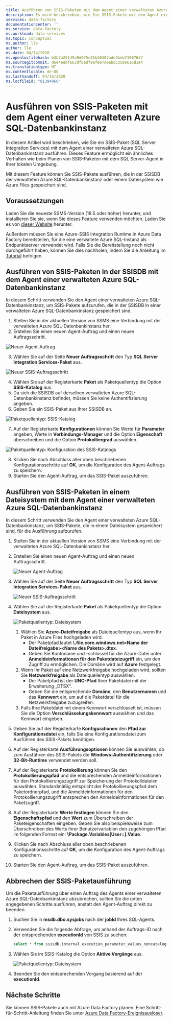 ```yaml
---
title: Ausführen von SSIS-Paketen mit dem Agent einer verwalteten Azure SQL-Datenbankinstanz
description: Es wird beschrieben, wie Sie SSIS-Pakete mit dem Agent einer verwalteten Azure SQL-Datenbankinstanz ausführen.
services: data-factory
documentationcenter: ''
ms.service: data-factory
ms.workload: data-services
ms.topic: conceptual
ms.author: lle
author: lle
ms.date: 04/14/2020
ms.openlocfilehash: b3b7a25149a9d075c81b30307ade2beb71907637
ms.sourcegitcommit: d6e4eebf663df8adf8efe07deabdc3586616d1e4
ms.translationtype: HT
ms.contentlocale: de-DE
ms.lasthandoff: 04/15/2020
ms.locfileid: "81394060"
---
```

# <a name="execute-ssis-packages-by-azure-sql-managed-instance-agent"></a>Ausführen von SSIS-Paketen mit dem Agent einer verwalteten Azure SQL-Datenbankinstanz
In diesem Artikel wird beschrieben, wie Sie ein SSIS-Paket (SQL Server Integration Services) mit dem Agent einer verwalteten Azure SQL-Datenbankinstanz ausführen. Dieses Feature ermöglicht ein ähnliches Verhalten wie beim Planen von SSIS-Paketen mit dem SQL Server-Agent in Ihrer lokalen Umgebung.

Mit diesem Feature können Sie SSIS-Pakete ausführen, die in der SSISDB der verwalteten Azure SQL-Datenbankinstanz oder einem Dateisystem wie Azure Files gespeichert sind.

## <a name="prerequisites"></a>Voraussetzungen
Laden Sie die neueste SSMS-Version (18.5 oder höher) herunter, und installieren Sie sie, wenn Sie dieses Feature verwenden möchten. Laden Sie es von [dieser Website](https://docs.microsoft.com/sql/ssms/download-sql-server-management-studio-ssms?view=sql-server-2017) herunter.

Außerdem müssen Sie eine Azure-SSIS Integration Runtime in Azure Data Factory bereitstellen, für die eine verwaltete Azure SQL-Instanz als Endpunktserver verwendet wird. Falls Sie die Bereitstellung noch nicht durchgeführt haben, können Sie dies nachholen, indem Sie die Anleitung im [Tutorial](tutorial-create-azure-ssis-runtime-portal.md) befolgen. 

## <a name="run-ssis-packages-in-ssisdb-by-azure-sql-managed-instance-agent"></a>Ausführen von SSIS-Paketen in der SSISDB mit dem Agent einer verwalteten Azure SQL-Datenbankinstanz
In diesem Schritt verwenden Sie den Agent einer verwalteten Azure SQL-Datenbankinstanz, um SSIS-Pakete aufzurufen, die in der SSISDB in einer verwalteten Azure SQL-Datenbankinstanz gespeichert sind.
1. Stellen Sie in der aktuellen Version von SSMS eine Verbindung mit der verwalteten Azure SQL-Datenbankinstanz her.
2. Erstellen Sie einen neuen Agent-Auftrag und einen neuen Auftragsschritt.

![Neuer Agent-Auftrag](./media/how-to-invoke-ssis-package-managed-instance-agent/new-agent-job.png)

3. Wählen Sie auf der Seite **Neuer Auftragsschritt** den Typ **SQL Server Integration Services-Paket** aus.

![Neuer SSIS-Auftragsschritt](./media/how-to-invoke-ssis-package-managed-instance-agent/new-ssis-job-step.png)

4. Wählen Sie auf der Registerkarte **Paket** als Paketquellentyp die Option **SSIS-Katalog** aus.
5. Da sich die SSISDB auf derselben verwalteten Azure SQL-Datenbankinstanz befindet, müssen Sie keine Authentifizierung angeben.
6. Geben Sie ein SSIS-Paket aus Ihrer SSISDB an.

![Paketquellentyp: SSIS-Katalog](./media/how-to-invoke-ssis-package-managed-instance-agent/package-source-ssisdb.png)

7. Auf der Registerkarte **Konfigurationen** können Sie Werte für **Parameter** angeben, Werte in **Verbindungs-Manager** und die Option **Eigenschaft** überschreiben und die Option **Protokolliergrad** auswählen.

![Paketquellentyp: Konfiguration des SSIS-Katalogs](./media/how-to-invoke-ssis-package-managed-instance-agent/package-source-ssisdb-configuration.png)

8. Klicken Sie nach Abschluss aller oben beschriebenen Konfigurationsschritte auf **OK**, um die Konfiguration des Agent-Auftrags zu speichern.
9. Starten Sie den Agent-Auftrag, um das SSIS-Paket auszuführen.


## <a name="run-ssis-packages-in-file-system-by-azure-sql-managed-instance-agent"></a>Ausführen von SSIS-Paketen in einem Dateisystem mit dem Agent einer verwalteten Azure SQL-Datenbankinstanz
In diesem Schritt verwenden Sie den Agent einer verwalteten Azure SQL-Datenbankinstanz, um SSIS-Pakete, die in einem Dateisystem gespeichert sind, für die Ausführung aufzurufen.
1. Stellen Sie in der aktuellen Version von SSMS eine Verbindung mit der verwalteten Azure SQL-Datenbankinstanz her.
2. Erstellen Sie einen neuen Agent-Auftrag und einen neuen Auftragsschritt.

   ![Neuer Agent-Auftrag](./media/how-to-invoke-ssis-package-managed-instance-agent/new-agent-job.png)

3. Wählen Sie auf der Seite **Neuer Auftragsschritt** den Typ **SQL Server Integration Services-Paket** aus.

   ![Neuer SSIS-Auftragsschritt](./media/how-to-invoke-ssis-package-managed-instance-agent/new-ssis-job-step.png)

4. Wählen Sie auf der Registerkarte **Paket** als Paketquellentyp die Option **Dateisystem** aus.

   ![Paketquellentyp: Dateisystem](./media/how-to-invoke-ssis-package-managed-instance-agent/package-source-file-system.png)

   1. Wählen Sie **Azure-Dateifreigabe** als Dateiquellentyp aus, wenn Ihr Paket in Azure Files hochgeladen wird.
      - Der Paketpfad lautet **\\<storage account name>.file.core.windows.net\<Name der Dateifreigabe>\<Name des Pakets>.dtsx**.
      - Geben Sie Kontoname und -schlüssel für die Azure-Datei unter **Anmeldeinformationen für den Paketdateizugriff** ein, um den Zugriff zu ermöglichen. Die Domäne wird auf **Azure** festgelegt.
   2. Wenn Ihr Paket auf eine Netzwerkfreigabe hochgeladen wird, sollten Sie **Netzwerkfreigabe** als Dateiquellentyp auswählen.
      - Der Paketpfad ist der **UNC-Pfad** Ihrer Paketdatei mit der Erweiterung „DTSX“.
      - Geben Sie die entsprechende **Domäne**, den **Benutzernamen** und das **Kennwort** ein, um auf die Paketdatei für die Netzwerkfreigabe zuzugreifen.
   3. Falls Ihre Paketdatei mit einem Kennwort verschlüsselt ist, müssen Sie die Option **Verschlüsselungskennwort** auswählen und das Kennwort eingeben.

 5. Geben Sie auf der Registerkarte **Konfigurationen** den **Pfad zur Konfigurationsdatei** ein, falls Sie eine Konfigurationsdatei zum Ausführen des SSIS-Pakets benötigen.
 6. Auf der Registerkarte **Ausführungsoptionen** können Sie auswählen, ob zum Ausführen des SSIS-Pakets die **Windows-Authentifizierung** oder **32-Bit-Runtime** verwendet werden soll.
 7. Auf der Registerkarte **Protokollierung** können Sie den **Protokollierungspfad** und die entsprechenden Anmeldeinformationen für den Protokollierungszugriff zur Speicherung der Protokolldateien auswählen. Standardmäßig entspricht der Protokollierungspfad dem Paketordnerpfad, und die Anmeldeinformationen für den Protokollierungszugriff entsprechen den Anmeldeinformationen für den Paketzugriff.
 8. Auf der Registerkarte **Werte festlegen** können Sie den **Eigenschaftspfad** und den **Wert** zum Überschreiben der Paketeigenschaften eingeben.
 Geben Sie also beispielsweise zum Überschreiben des Werts Ihrer Benutzervariablen den zugehörigen Pfad im folgenden Format ein: **\Package.Variables[User::<variable name>].Value**.
 9. Klicken Sie nach Abschluss aller oben beschriebenen Konfigurationsschritte auf **OK**, um die Konfiguration des Agent-Auftrags zu speichern.
 10. Starten Sie den Agent-Auftrag, um das SSIS-Paket auszuführen.


 ## <a name="cancel-ssis-package-execution"></a>Abbrechen der SSIS-Paketausführung
 Um die Paketausführung über einen Auftrag des Agents einer verwalteten Azure SQL-Datenbankinstanz abzubrechen, sollten Sie die unten angegebenen Schritte ausführen, anstatt den Agent-Auftrag direkt zu beenden.
 1. Suchen Sie in **msdb.dbo.sysjobs** nach der **jobId** Ihres SQL-Agents.
 2. Verwenden Sie die folgende Abfrage, um anhand der Auftrags-ID nach der entsprechenden **executionId** von SSIS zu suchen:
    ```sql
    select * from ssisdb.internal.execution_parameter_values_noncatalog where  parameter_value = 'SQL_Agent_Job_{jobId}' order by execution_id desc
    ```
 3. Wählen Sie im SSIS-Katalog die Option **Aktive Vorgänge** aus.

    ![Paketquellentyp: Dateisystem](./media/how-to-invoke-ssis-package-managed-instance-agent/catalog-active-operations.png)

 4. Beenden Sie den entsprechenden Vorgang basierend auf der **executionId**.

## <a name="next-steps"></a>Nächste Schritte
 Sie können SSIS-Pakete auch mit Azure Data Factory planen. Eine Schritt-für-Schritt-Anleitung finden Sie unter [Azure Data Factory-Ereignisauslöser](how-to-create-event-trigger.md). 